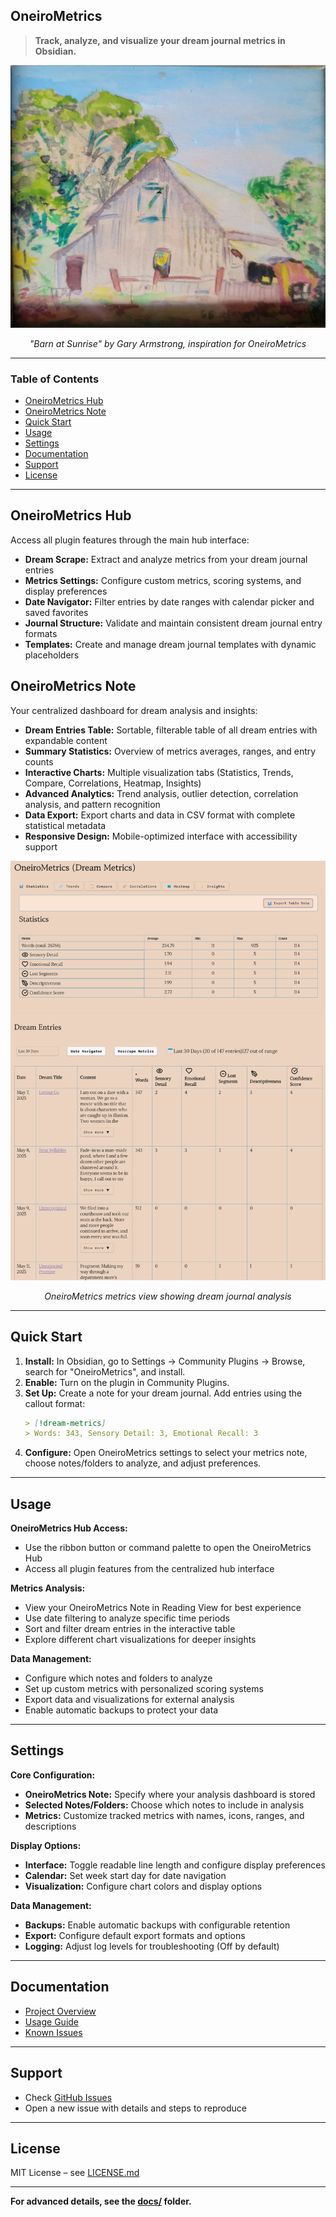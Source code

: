 ## OneiroMetrics

> **Track, analyze, and visualize your dream journal metrics in Obsidian.**

<p align="center">
  <img src="docs/images/gsa-barn.jpg" alt="A country barn painting, representing the foundation of dream journaling." width="600"/>
</p>
<p align="center"><em>"Barn at Sunrise" by Gary Armstrong, inspiration for OneiroMetrics</em></p>

---

### Table of Contents

- [OneiroMetrics Hub](#oneirometrics-hub)
- [OneiroMetrics Note](#oneirometrics-note)
- [Quick Start](#quick-start)
- [Usage](#usage)
- [Settings](#settings)
- [Documentation](#documentation)
- [Support](#support)
- [License](#license)

---

## OneiroMetrics Hub

Access all plugin features through the main hub interface:

- **Dream Scrape:** Extract and analyze metrics from your dream journal entries
- **Metrics Settings:** Configure custom metrics, scoring systems, and display preferences
- **Date Navigator:** Filter entries by date ranges with calendar picker and saved favorites
- **Journal Structure:** Validate and maintain consistent dream journal entry formats
- **Templates:** Create and manage dream journal templates with dynamic placeholders

## OneiroMetrics Note

Your centralized dashboard for dream analysis and insights:

- **Dream Entries Table:** Sortable, filterable table of all dream entries with expandable content
- **Summary Statistics:** Overview of metrics averages, ranges, and entry counts
- **Interactive Charts:** Multiple visualization tabs (Statistics, Trends, Compare, Correlations, Heatmap, Insights)
- **Advanced Analytics:** Trend analysis, outlier detection, correlation analysis, and pattern recognition
- **Data Export:** Export charts and data in CSV format with complete statistical metadata
- **Responsive Design:** Mobile-optimized interface with accessibility support

<p align="center">
  <img src="docs/images/OneiroMetrics-Note.gif" alt="Animated demonstration of the OneiroMetrics metrics view" width="600"/>
</p>
<p align="center"><em>OneiroMetrics metrics view showing dream journal analysis</em></p>

---

## Quick Start

1. **Install:** In Obsidian, go to Settings → Community Plugins → Browse, search for "OneiroMetrics", and install.
2. **Enable:** Turn on the plugin in Community Plugins.
3. **Set Up:** Create a note for your dream journal. Add entries using the callout format:
   ```markdown
   > [!dream-metrics]
   > Words: 343, Sensory Detail: 3, Emotional Recall: 3
   ```
4. **Configure:** Open OneiroMetrics settings to select your metrics note, choose notes/folders to analyze, and adjust preferences.

---

## Usage

**OneiroMetrics Hub Access:**
- Use the ribbon button or command palette to open the OneiroMetrics Hub
- Access all plugin features from the centralized hub interface

**Metrics Analysis:**
- View your OneiroMetrics Note in Reading View for best experience
- Use date filtering to analyze specific time periods
- Sort and filter dream entries in the interactive table
- Explore different chart visualizations for deeper insights

**Data Management:**
- Configure which notes and folders to analyze
- Set up custom metrics with personalized scoring systems
- Export data and visualizations for external analysis
- Enable automatic backups to protect your data

---

## Settings

**Core Configuration:**
- **OneiroMetrics Note:** Specify where your analysis dashboard is stored
- **Selected Notes/Folders:** Choose which notes to include in analysis
- **Metrics:** Customize tracked metrics with names, icons, ranges, and descriptions

**Display Options:**
- **Interface:** Toggle readable line length and configure display preferences
- **Calendar:** Set week start day for date navigation
- **Visualization:** Configure chart colors and display options

**Data Management:**
- **Backups:** Enable automatic backups with configurable retention
- **Export:** Configure default export formats and options
- **Logging:** Adjust log levels for troubleshooting (Off by default)

---

## Documentation

- [Project Overview](docs/developer/architecture/overview.md)
- [Usage Guide](docs/user/guides/usage.md)
- [Known Issues](ISSUES.md)

---

## Support

- Check [GitHub Issues](https://github.com/your-repo/issues)
- Open a new issue with details and steps to reproduce

---

## License

MIT License – see [LICENSE.md](LICENSE.md)

---

**For advanced details, see the [docs/](docs/) folder.** 
